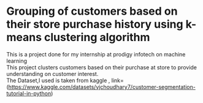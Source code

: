 # Grouping of customers based on their store purchase history using k-means clustering algorithm
This is a project done for my internship at prodigy infotech on machine learning
<br>
This project clusters customers based on their purchase at store to provide understanding on customer interest.
<br>
The Dataset,I used is taken from kaggle , link=(https://www.kaggle.com/datasets/vjchoudhary7/customer-segmentation-tutorial-in-python)
